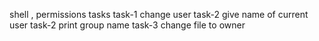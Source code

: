 shell , permissions tasks
task-1 change user
task-2 give name of current user
task-2 print group name
task-3 change file to owner
